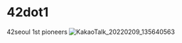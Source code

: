 # 42dot1
42seoul 1st pioneers
![KakaoTalk_20220209_135640563](https://user-images.githubusercontent.com/59194905/153159354-a39b9312-997d-49ee-ae72-e57369922bfe.png)
